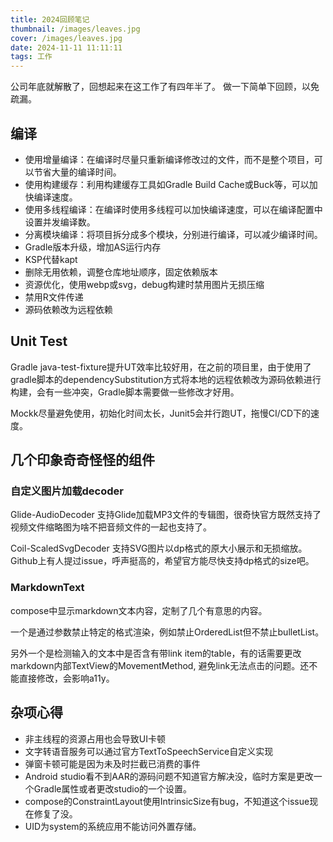 ```yaml
---
title: 2024回顾笔记
thumbnail: /images/leaves.jpg
cover: /images/leaves.jpg
date: 2024-11-11 11:11:11
tags: 工作
---
```


公司年底就解散了，回想起来在这工作了有四年半了。 做一下简单下回顾，以免疏漏。

## 编译

* 使用增量编译：在编译时尽量只重新编译修改过的文件，而不是整个项目，可以节省大量的编译时间。
* 使用构建缓存：利用构建缓存工具如Gradle Build Cache或Buck等，可以加快编译速度。
* 使用多线程编译：在编译时使用多线程可以加快编译速度，可以在编译配置中设置并发编译数。
* 分离模块编译：将项目拆分成多个模块，分别进行编译，可以减少编译时间。
* Gradle版本升级，增加AS运行内存
* KSP代替kapt
* 删除无用依赖，调整仓库地址顺序，固定依赖版本
* 资源优化，使用webp或svg，debug构建时禁用图片无损压缩
* 禁用R文件传递
* 源码依赖改为远程依赖

## Unit Test

Gradle java-test-fixture提升UT效率比较好用，在之前的项目里，由于使用了gradle脚本的dependencySubstitution方式将本地的远程依赖改为源码依赖进行构建，会有一些冲突，Gradle脚本需要做一些修改才好用。

Mockk尽量避免使用，初始化时间太长，Junit5会并行跑UT，拖慢CI/CD下的速度。 

## 几个印象奇奇怪怪的组件

### 自定义图片加载decoder

Glide-AudioDecoder 支持Glide加载MP3文件的专辑图，很奇快官方既然支持了视频文件缩略图为啥不把音频文件的一起也支持了。

Coil-ScaledSvgDecoder 支持SVG图片以dp格式的原大小展示和无损缩放。Github上有人提过issue，呼声挺高的，希望官方能尽快支持dp格式的size吧。

### MarkdownText
compose中显示markdown文本内容，定制了几个有意思的内容。

一个是通过参数禁止特定的格式渲染，例如禁止OrderedList但不禁止bulletList。

另外一个是检测输入的文本中是否含有带link item的table，有的话需要更改markdown内部TextView的MovementMethod, 避免link无法点击的问题。还不能直接修改，会影响a11y。


## 杂项心得
* 非主线程的资源占用也会导致UI卡顿
* 文字转语音服务可以通过官方TextToSpeechService自定义实现
* 弹窗卡顿可能是因为未及时拦截已消费的事件
* Android studio看不到AAR的源码问题不知道官方解决没，临时方案是更改一个Gradle属性或者更改studio的一个设置。
* compose的ConstraintLayout使用IntrinsicSize有bug，不知道这个issue现在修复了没。
* UID为system的系统应用不能访问外置存储。








